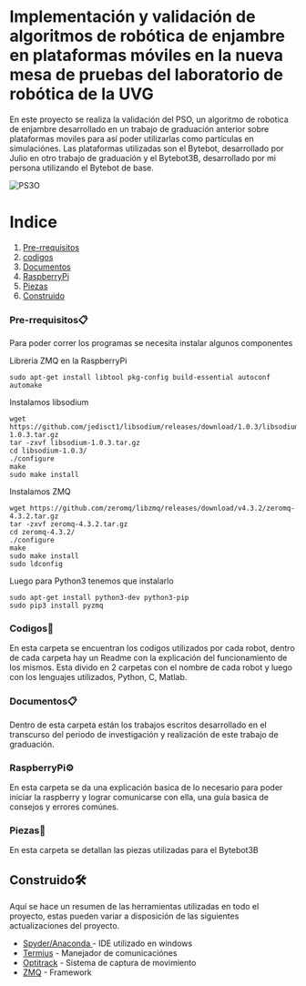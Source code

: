 # Implementación y validación de algoritmos de robótica de enjambre en plataformas móviles en la nueva mesa de pruebas del laboratorio de robótica de la UVG

En este proyecto se realiza la validación del PSO, un algoritmo de robotica de enjambre desarrollado en un trabajo de graduación anterior sobre plataformas moviles para así poder utilizarlas como partículas en simulaciónes. Las plataformas utilizadas son el Bytebot, desarrollado por Julio en otro trabajo de graduación y el Bytebot3B, desarrollado por mi persona utilizando el Bytebot de base. 

 ![PS3O](https://user-images.githubusercontent.com/60798417/204691414-226293f9-3b90-4dd7-a137-5123ce1b5455.gif)

# Indice
1. [Pre-rrequisitos](#Pre-rrequisitos)
2. [codigos](#codigos)
3. [Documentos](#Documentos)
4. [RaspberryPi](#RaspberryPi)
5. [Piezas](#Piezas)
6. [Construido](#Construido)


### Pre-rrequisitos📋

Para poder correr los programas se necesita instalar algunos componentes 

Libreria ZMQ en la RaspberryPi

```
sudo apt-get install libtool pkg-config build-essential autoconf automake
```
Instalamos libsodium
```
wget https://github.com/jedisct1/libsodium/releases/download/1.0.3/libsodium-1.0.3.tar.gz
tar -zxvf libsodium-1.0.3.tar.gz
cd libsodium-1.0.3/
./configure
make
sudo make install
```
Instalamos ZMQ
```
wget https://github.com/zeromq/libzmq/releases/download/v4.3.2/zeromq-4.3.2.tar.gz
tar -zxvf zeromq-4.3.2.tar.gz
cd zeromq-4.3.2/
./configure
make
sudo make install
sudo ldconfig
```
Luego para Python3 tenemos que instalarlo 
```
sudo apt-get install python3-dev python3-pip
sudo pip3 install pyzmq
```

### Codigos🔧

En esta carpeta se encuentran los codigos utilizados por cada robot, dentro de cada carpeta hay un Readme con la explicación del funcionamiento de los mismos. Esta divido en 2 carpetas con el nombre de cada robot y luego con los lenguajes utilizados, Python, C, Matlab. 

### Documentos📋
Dentro de esta carpeta están los trabajos escritos desarrollado en el transcurso del periodo de investigación y realización de este trabajo de graduación. 

### RaspberryPi⚙️

En esta carpeta se da una explicación basica de lo necesario para poder iniciar la raspberry y lograr comunicarse con ella, una guía basica de consejos y errores comúnes. 

### Piezas🔩

En esta carpeta se detallan las piezas utilizadas para el Bytebot3B


## Construido🛠️

Aquí se hace un resumen de las herramientas utilizadas en todo el proyecto, estas pueden variar a disposición de las siguientes actualizaciones del proyecto. 

* [Spyder/Anaconda ](https://www.anaconda.com) - IDE utilizado en windows
* [Termius](https://termius.com) - Manejador de comunicaciónes
* [Optitrack](https://optitrack.com) - Sistema de captura de movimiento
* [ZMQ](https://zeromq.org) - Framework
